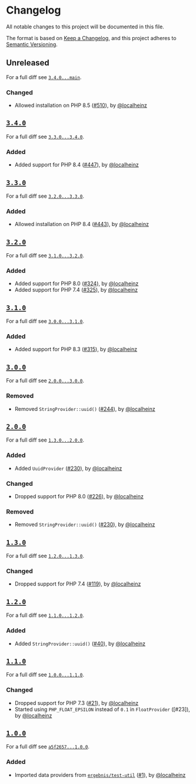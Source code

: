 # Changelog

All notable changes to this project will be documented in this file.

The format is based on [Keep a Changelog](https://keepachangelog.com/en/1.0.0/), and this project adheres to [Semantic Versioning](https://semver.org/spec/v2.0.0.html).

## Unreleased

For a full diff see [`3.4.0...main`][3.4.0...main].

### Changed

- Allowed installation on PHP 8.5 ([#510]), by [@localheinz]

## [`3.4.0`][3.4.0]

For a full diff see [`3.3.0...3.4.0`][3.3.0...3.4.0].

### Added

- Added support for PHP 8.4 ([#447]), by [@localheinz]

## [`3.3.0`][3.3.0]

For a full diff see [`3.2.0...3.3.0`][3.2.0...3.3.0].

### Added

- Allowed installation on PHP 8.4 ([#443]), by [@localheinz]

## [`3.2.0`][3.2.0]

For a full diff see [`3.1.0...3.2.0`][3.1.0...3.2.0].

### Added

- Added support for PHP 8.0 ([#324]), by [@localheinz]
- Added support for PHP 7.4 ([#325]), by [@localheinz]

## [`3.1.0`][3.1.0]

For a full diff see [`3.0.0...3.1.0`][3.0.0...3.1.0].

### Added

- Added support for PHP 8.3 ([#315]), by [@localheinz]

## [`3.0.0`][3.0.0]

For a full diff see [`2.0.0...3.0.0`][2.0.0...3.0.0].

### Removed

- Removed `StringProvider::uuid()` ([#244]), by [@localheinz]

## [`2.0.0`][2.0.0]

For a full diff see [`1.3.0...2.0.0`][1.3.0...2.0.0].

### Added

- Added `UuidProvider` ([#230]), by [@localheinz]

### Changed

- Dropped support for PHP 8.0 ([#226]), by [@localheinz]

### Removed

- Removed `StringProvider::uuid()` ([#230]), by [@localheinz]

## [`1.3.0`][1.3.0]

For a full diff see [`1.2.0...1.3.0`][1.2.0...1.3.0].

### Changed

- Dropped support for PHP 7.4 ([#119]), by [@localheinz]

## [`1.2.0`][1.2.0]

For a full diff see [`1.1.0...1.2.0`][1.1.0...1.2.0].

### Added

- Added `StringProvider::uuid()` ([#40]), by [@localheinz]

## [`1.1.0`][1.1.0]

For a full diff see [`1.0.0...1.1.0`][1.0.0...1.1.0].

### Changed

- Dropped support for PHP 7.3 ([#21]), by [@localheinz]
- Started using `PHP_FLOAT_EPSILON` instead of `0.1` in `FloatProvider` ([#23]), by [@localheinz]

## [`1.0.0`][1.0.0]

For a full diff see [`a5f2657...1.0.0`][a5f2657...1.0.0].

### Added

- Imported data providers from [`ergebnis/test-util`](https://github.com/ergebnis/test-util) ([#1]), by [@localheinz]

[1.0.0]: https://github.com/ergebnis/data-provider/releases/tag/1.0.0
[1.1.0]: https://github.com/ergebnis/data-provider/releases/tag/1.1.0
[1.2.0]: https://github.com/ergebnis/data-provider/releases/tag/1.2.0
[1.3.0]: https://github.com/ergebnis/data-provider/releases/tag/1.3.0
[2.0.0]: https://github.com/ergebnis/data-provider/releases/tag/2.0.0
[3.0.0]: https://github.com/ergebnis/data-provider/releases/tag/3.0.0
[3.1.0]: https://github.com/ergebnis/data-provider/releases/tag/3.1.0
[3.2.0]: https://github.com/ergebnis/data-provider/releases/tag/3.2.0
[3.3.0]: https://github.com/ergebnis/data-provider/releases/tag/3.3.0
[3.4.0]: https://github.com/ergebnis/data-provider/releases/tag/3.4.0

[a5f2657...1.0.0]: https://github.com/ergebnis/data-provider/compare/a5f2657...1.0.0
[1.0.0...1.1.0]: https://github.com/ergebnis/data-provider/compare/1.0.0...1.1.0
[1.1.0...1.2.0]: https://github.com/ergebnis/data-provider/compare/1.1.0...1.2.0
[1.2.0...1.3.0]: https://github.com/ergebnis/data-provider/compare/1.2.0...1.3.0
[1.3.0...2.0.0]: https://github.com/ergebnis/data-provider/compare/1.3.0...2.0.0
[2.0.0...3.0.0]: https://github.com/ergebnis/data-provider/compare/2.0.0...3.0.0
[3.0.0...3.1.0]: https://github.com/ergebnis/data-provider/compare/3.0.0...3.1.0
[3.1.0...3.2.0]: https://github.com/ergebnis/data-provider/compare/3.1.0...3.2.0
[3.2.0...3.3.0]: https://github.com/ergebnis/data-provider/compare/3.2.0...3.3.0
[3.3.0...3.4.0]: https://github.com/ergebnis/data-provider/compare/3.3.0...3.4.0
[3.4.0...main]: https://github.com/ergebnis/data-provider/compare/3.4.0...main

[#1]: https://github.com/ergebnis/data-provider/pull/1
[#21]: https://github.com/ergebnis/data-provider/pull/21
[#40]: https://github.com/ergebnis/data-provider/pull/40
[#119]: https://github.com/ergebnis/data-provider/pull/119
[#226]: https://github.com/ergebnis/data-provider/pull/226
[#230]: https://github.com/ergebnis/data-provider/pull/230
[#244]: https://github.com/ergebnis/data-provider/pull/244
[#315]: https://github.com/ergebnis/data-provider/pull/315
[#324]: https://github.com/ergebnis/data-provider/pull/324
[#325]: https://github.com/ergebnis/data-provider/pull/325
[#443]: https://github.com/ergebnis/data-provider/pull/443
[#447]: https://github.com/ergebnis/data-provider/pull/447
[#510]: https://github.com/ergebnis/data-provider/pull/510

[@localheinz]: https://github.com/localheinz
